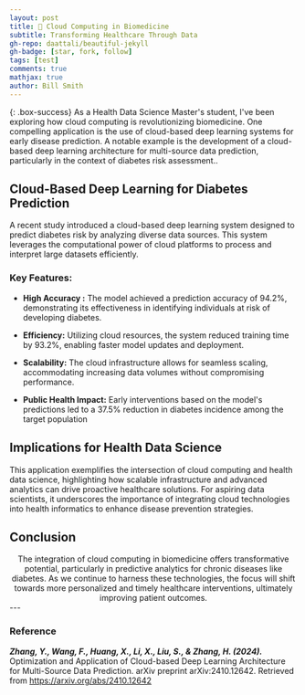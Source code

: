 ```yaml
---
layout: post
title: 🧠 Cloud Computing in Biomedicine 
subtitle: Transforming Healthcare Through Data
gh-repo: daattali/beautiful-jekyll
gh-badge: [star, fork, follow]
tags: [test]
comments: true
mathjax: true
author: Bill Smith
---
```


{: .box-success}
As a Health Data Science Master's student, I've been exploring how cloud computing is revolutionizing biomedicine. One compelling application is the use of cloud-based deep learning systems for early disease prediction. A notable example is the development of a cloud-based deep learning architecture for multi-source data prediction, particularly in the context of diabetes risk assessment..

## Cloud-Based Deep Learning for Diabetes Prediction


A recent study introduced a cloud-based deep learning system designed to predict diabetes risk by analyzing diverse data sources. This system leverages the computational power of cloud platforms to process and interpret large datasets efficiently.

### Key Features:


- **High Accuracy :** The model achieved a prediction accuracy of 94.2%, demonstrating its effectiveness in identifying individuals at risk of developing diabetes.

- **Efficiency:** Utilizing cloud resources, the system reduced training time by 93.2%, enabling faster model updates and deployment.

- **Scalability:** The cloud infrastructure allows for seamless scaling, accommodating increasing data volumes without compromising performance.

- **Public Health Impact:** Early interventions based on the model's predictions led to a 37.5% reduction in diabetes incidence among the target population

## Implications for Health Data Science

This application exemplifies the intersection of cloud computing and health data science, highlighting how scalable infrastructure and advanced analytics can drive proactive healthcare solutions. For aspiring data scientists, it underscores the importance of integrating cloud technologies into health informatics to enhance disease prevention strategies.


## Conclusion
<div style="text-align: center;">
The integration of cloud computing in biomedicine offers transformative potential, particularly in predictive analytics for chronic diseases like diabetes. As we continue to harness these technologies, the focus will shift towards more personalized and timely healthcare interventions, ultimately improving patient outcomes.
</div>
---


### Reference
***Zhang, Y., Wang, F., Huang, X., Li, X., Liu, S., & Zhang, H. (2024).*** Optimization and Application of Cloud-based Deep Learning Architecture for Multi-Source Data Prediction. arXiv preprint arXiv:2410.12642. Retrieved from https://arxiv.org/abs/2410.12642


